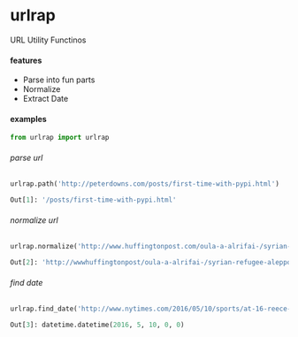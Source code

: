 # urlrap
URL Utility Functinos
#### features

- Parse into fun parts
- Normalize
- Extract Date

#### examples
```py
from urlrap import urlrap
```
###### parse url
```py
urlrap.path('http://peterdowns.com/posts/first-time-with-pypi.html')

Out[1]: '/posts/first-time-with-pypi.html'
```
###### normalize url
```py
urlrap.normalize('http://www.huffingtonpost.com/oula-a-alrifai-/syrian-refugee-aleppo-education_b_9842414.html?utm_hp_ref=worldpost-global-order')

Out[2]: 'http://wwwhuffingtonpost/oula-a-alrifai-/syrian-refugee-aleppo-education_b_9842414.html'
```
###### find date
```py
urlrap.find_date('http://www.nytimes.com/2016/05/10/sports/at-16-reece-whitley-stands-tall-in-and-out-of-water.html')

Out[3]: datetime.datetime(2016, 5, 10, 0, 0)
```
